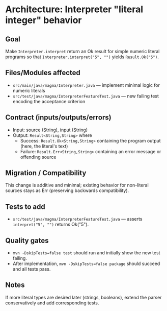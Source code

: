 # Architecture: Interpreter "literal integer" behavior

Goal
----
Make `Interpreter.interpret` return an Ok result for simple numeric literal programs so that `Interpreter.interpret("5", "")` yields `Result.Ok("5")`.

Files/Modules affected
----------------------
- `src/main/java/magma/Interpreter.java` — implement minimal logic for numeric literals
- `src/test/java/magma/InterpreterFeatureTest.java` — new failing test encoding the acceptance criterion

Contract (inputs/outputs/errors)
-------------------------------
- Input: source (String), input (String)
- Output: `Result<String,String>` where
  - Success: `Result.Ok<String,String>` containing the program output (here, the literal's text)
  - Failure: `Result.Err<String,String>` containing an error message or offending source

Migration / Compatibility
-------------------------
This change is additive and minimal; existing behavior for non-literal sources stays as Err (preserving backwards compatibility).

Tests to add
------------
- `src/test/java/magma/InterpreterFeatureTest.java` — asserts `interpret("5", "")` returns Ok("5").

Quality gates
-------------
- `mvn -DskipTests=false test` should run and initially show the new test failing.
- After implementation, `mvn -DskipTests=false package` should succeed and all tests pass.

Notes
-----
If more literal types are desired later (strings, booleans), extend the parser conservatively and add corresponding tests.
